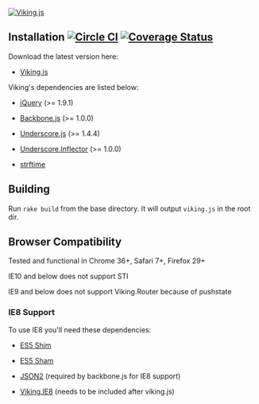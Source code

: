 <a href="http://vikingjs.org/">![Viking.js](/logo.jpg)</a>

## Installation [![Circle CI](https://circleci.com/gh/malomalo/viking/tree/master.svg?style=svg)](https://circleci.com/gh/malomalo/viking/tree/master)&nbsp;[![Coverage Status](https://coveralls.io/repos/malomalo/viking/badge.png?branch=master)](https://coveralls.io/r/malomalo/viking)

Download the latest version here:

* [Viking.js](viking.js)

Viking's dependencies are listed below:

* [jQuery](http://jquery.com/) (>= 1.9.1)

* [Backbone.js](http://underscorejs.org/) (>= 1.0.0)

* [Underscore.js](http://underscorejs.org/) (>= 1.4.4)

* [Underscore.Inflector](https://github.com/jeremyruppel/underscore.inflection) (>= 1.0.0)

* [strftime](https://github.com/samsonjs/strftime)

## Building

Run `rake build` from the base directory. It will output `viking.js` in the root dir.

## Browser Compatibility
Tested and functional in Chrome 36+, Safari 7+, Firefox 29+

IE10 and below does not support STI

IE9 and below does not support Viking.Router because of pushstate

### IE8 Support
To use IE8 you'll need these dependencies:

* [ES5 Shim](https://github.com/kriskowal/es5-shim/)

* [ES5 Sham](https://github.com/kriskowal/es5-shim/)

* [JSON2](https://github.com/douglascrockford/JSON-js) (required by backbone.js for IE8 support)

* [Viking.IE8](test/dependencies/viking.ie8.js) (needs to be included after viking.js)
